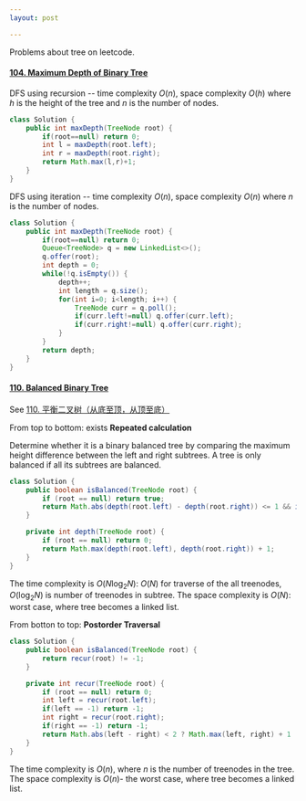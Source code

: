 ```yaml
---
layout: post

---
```


Problems about tree on leetcode.

#### [104. Maximum Depth of Binary Tree](https://leetcode.cn/problems/maximum-depth-of-binary-tree/)

DFS using recursion -- time complexity $O(n)$, space complexity $O(h)$ where $h$ is the height of the tree and $n$ is the number of nodes.

```java
class Solution {
    public int maxDepth(TreeNode root) {
        if(root==null) return 0;
        int l = maxDepth(root.left);
        int r = maxDepth(root.right);
        return Math.max(l,r)+1;
    }
}
```

DFS using iteration -- time complexity $O(n)$, space complexity $O(n)$ where $n$ is the number of nodes.

```java
class Solution {
    public int maxDepth(TreeNode root) {
        if(root==null) return 0;
        Queue<TreeNode> q = new LinkedList<>();
        q.offer(root);
        int depth = 0;
        while(!q.isEmpty()) {
            depth++;
            int length = q.size();
            for(int i=0; i<length; i++) {
                TreeNode curr = q.poll();
                if(curr.left!=null) q.offer(curr.left);
                if(curr.right!=null) q.offer(curr.right);
            }
        }
        return depth;
    }
}
```

#### [110. Balanced Binary Tree](https://leetcode.cn/problems/balanced-binary-tree/)

See  [110. 平衡二叉树（从底至顶，从顶至底）](https://leetcode.cn/problems/balanced-binary-tree/solution/balanced-binary-tree-di-gui-fang-fa-by-jin40789108/)

From top to bottom: exists **Repeated calculation**

Determine whether it is a binary balanced tree by comparing the maximum height difference between the left and right subtrees. A tree is only balanced if all its subtrees are balanced.

```java
class Solution {
    public boolean isBalanced(TreeNode root) {
        if (root == null) return true;
        return Math.abs(depth(root.left) - depth(root.right)) <= 1 && isBalanced(root.left) && isBalanced(root.right);
    }

    private int depth(TreeNode root) {
        if (root == null) return 0;
        return Math.max(depth(root.left), depth(root.right)) + 1;
    }
}
```

The time complexity is $O(N\log_2N)$: $O(N)$ for traverse of the all treenodes, $O(\log_2N)$ is number of treenodes in subtree. The space complexity is $O(N)$: worst case, where tree becomes a linked list.

From botton to top: **Postorder Traversal**

```java
class Solution {
    public boolean isBalanced(TreeNode root) {
        return recur(root) != -1;
    }

    private int recur(TreeNode root) {
        if (root == null) return 0;
        int left = recur(root.left);
        if(left == -1) return -1;
        int right = recur(root.right);
        if(right == -1) return -1;
        return Math.abs(left - right) < 2 ? Math.max(left, right) + 1 : -1;
    }
}
```

The time complexity is $O(n)$, where $n$ is the number of treenodes in the tree. The space complexity is $O(n)$- the worst case, where tree becomes a linked list.
